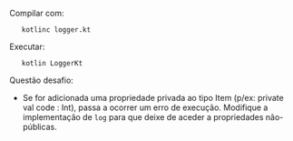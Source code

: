 Compilar com:
```
   kotlinc logger.kt
```

Executar:
```
   kotlin LoggerKt
```

Questão desafio:
- Se for adicionada uma propriedade privada ao tipo Item (p/ex: private val code : Int), passa a ocorrer um erro de execução. Modifique a implementação de `log` para que deixe de aceder a propriedades não-públicas.
